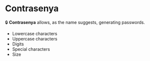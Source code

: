 # Contrasenya
🔒 **Contrasenya** allows, as the name suggests, generating passwords.

- Lowercase characters
- Uppercase characters
- Digits
- Special characters
- Size
